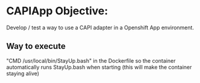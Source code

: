 # CAPIApp Objective:
Develop / test a way to use a CAPI adapter in a Openshift App environment.

## Way to execute
"CMD /usr/local/bin/StayUp.bash" in the Dockerfile so the container automatically runs StayUp.bash when starting
(this will make the container staying alive)
